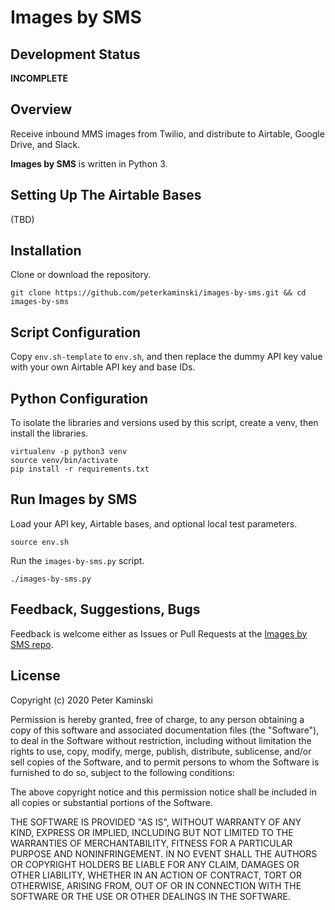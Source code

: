 # Images by SMS

## Development Status

**INCOMPLETE**

## Overview

Receive inbound MMS images from Twilio, and distribute to Airtable,
Google Drive, and Slack.

**Images by SMS** is written in Python 3.

## Setting Up The Airtable Bases

(TBD)

## Installation

Clone or download the repository.

```shell
git clone https://github.com/peterkaminski/images-by-sms.git && cd images-by-sms
```

## Script Configuration

Copy `env.sh-template` to `env.sh`, and then replace the dummy API key value with your own Airtable API key and base IDs.

## Python Configuration

To isolate the libraries and versions used by this script, create a venv, then install the libraries.

```shell
virtualenv -p python3 venv
source venv/bin/activate
pip install -r requirements.txt
```

## Run Images by SMS

Load your API key, Airtable bases, and optional local test parameters.

```shell
source env.sh
```

Run the `images-by-sms.py` script.

```shell
./images-by-sms.py
```

## Feedback, Suggestions, Bugs

Feedback is welcome either as Issues or Pull Requests at the [Images by SMS repo](https://github.com/peterkaminski/images-by-sms).

## License

Copyright (c) 2020 Peter Kaminski

Permission is hereby granted, free of charge, to any person obtaining a copy
of this software and associated documentation files (the "Software"), to deal
in the Software without restriction, including without limitation the rights
to use, copy, modify, merge, publish, distribute, sublicense, and/or sell
copies of the Software, and to permit persons to whom the Software is
furnished to do so, subject to the following conditions:

The above copyright notice and this permission notice shall be included in all
copies or substantial portions of the Software.

THE SOFTWARE IS PROVIDED "AS IS", WITHOUT WARRANTY OF ANY KIND, EXPRESS OR
IMPLIED, INCLUDING BUT NOT LIMITED TO THE WARRANTIES OF MERCHANTABILITY,
FITNESS FOR A PARTICULAR PURPOSE AND NONINFRINGEMENT. IN NO EVENT SHALL THE
AUTHORS OR COPYRIGHT HOLDERS BE LIABLE FOR ANY CLAIM, DAMAGES OR OTHER
LIABILITY, WHETHER IN AN ACTION OF CONTRACT, TORT OR OTHERWISE, ARISING FROM,
OUT OF OR IN CONNECTION WITH THE SOFTWARE OR THE USE OR OTHER DEALINGS IN THE
SOFTWARE.
